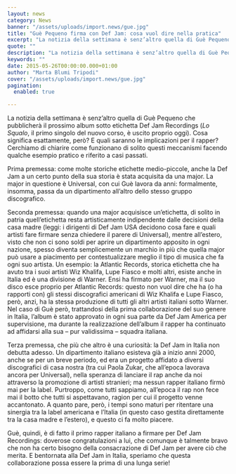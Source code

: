 ```yaml
---
layout: news
category: News
banner: "/assets/uploads/import.news/gue.jpg"
title: "Guè Pequeno firma con Def Jam: cosa vuol dire nella pratica"
excerpt: "La notizia della settimana è senz’altro quella di Guè Pequeno che pubblicherà il prossimo album sotto etichetta Def Jam Recordings (Lo Squalo, il primo singolo del nuovo corso, è uscito proprio oggi). Cosa significa esattamente, però? E quali saranno le implicazioni per il rapper? Cerchiamo di chiarire come funzionano di solito questi meccanismi facendo qualche esempio pratico [&hellip"
quote: ""
description: "La notizia della settimana è senz’altro quella di Guè Pequeno che pubblicherà il prossimo album sotto etichetta Def Jam Recordings (Lo Squalo, il primo singolo del nuovo corso, è uscito proprio oggi). Cosa significa esattamente, però? E quali saranno le implicazioni per il rapper? Cerchiamo di chiarire come funzionano di solito questi meccanismi facendo qualche esempio pratico [&hellip"
keywords: ""
date: 2015-05-26T00:00:00.000+01:00
author: "Marta Blumi Tripodi"
cover: "/assets/uploads/import.news/gue.jpg"
pagination:
  enabled: true

---
```


La notizia della settimana è senz’altro quella di Guè Pequeno che pubblicherà il prossimo album sotto etichetta Def Jam Recordings (_Lo Squalo_, il primo singolo del nuovo corso, è uscito proprio oggi). Cosa significa esattamente, però? E quali saranno le implicazioni per il rapper? Cerchiamo di chiarire come funzionano di solito questi meccanismi facendo qualche esempio pratico e riferito a casi passati.

Prima premessa: come molte storiche etichette medio-piccole, anche la Def Jam a un certo punto della sua storia è stata acquisita da una major. La major in questione è Universal, con cui Guè lavora da anni: formalmente, insomma, passa da un dipartimento all’altro dello stesso gruppo discografico.

Seconda premessa: quando una major acquisisce un’etichetta, di solito in patria quell’etichetta resta artisticamente indipendente dalle decisioni della casa madre (leggi: i dirigenti di Def Jam USA decidono cosa fare e quali artisti fare firmare senza chiedere il parere di Universal), mentre all’estero, visto che non ci sono soldi per aprire un dipartimento apposito in ogni nazione, spesso diventa semplicemente un marchio in più che quella major può usare a piacimento per contestualizzare meglio il tipo di musica che fa ogni suo artista. Un esempio: la Atlantic Records, storica etichetta che ha avuto tra i suoi artisti Wiz Khalifa, Lupe Fiasco e molti altri, esiste anche in Italia ed è una divisione di Warner. Ensi ha firmato per Warner, ma il suo disco esce proprio per Atlantic Records: questo non vuol dire che ha (o ha rapporti con) gli stessi discografici americani di Wiz Khalifa e Lupe Fiasco, però, anzi, ha la stessa produzione di tutti gli altri artisti italiani sotto Warner. Nel caso di Guè però, trattandosi della prima collaborazione del suo genere in Italia, l’album è stato approvato in ogni sua parte da Def Jam America per supervisione, ma durante la realizzazione dell’album il rapper ha continuato ad affidarsi alla sua – pur validissima – squadra italiana.

Terza premessa, che più che altro è una curiosità: la Def Jam in Italia non debutta adesso. Un dipartimento italiano esisteva già a inizio anni 2000, anche se per un breve periodo, ed era un progetto affidato a diversi discografici di casa nostra (tra cui Paola Zukar, che all’epoca lavorava ancora per Universal), nella speranza di lanciare il rap anche da noi attraverso la promozione di artisti stranieri; ma nessun rapper italiano firmò mai per la label. Purtroppo, come tutti sappiamo, all’epoca il rap non fece mai il botto che tutti si aspettavano, ragion per cui il progetto venne accantonato. A quanto pare, però, i tempi sono maturi per ritentare una sinergia tra la label americana e l’Italia (in questo caso gestita direttamente tra la casa madre e l’estero), e questo ci fa molto piacere.

Guè, quindi, è di fatto il primo rapper italiano a firmare per Def Jam Recordings: doverose congratulazioni a lui, che comunque è talmente bravo che non ha certo bisogno della consacrazione di Def Jam per avere ciò che merita. E bentornata alla Def Jam in Italia, speriamo che questa collaborazione possa essere la prima di una lunga serie!